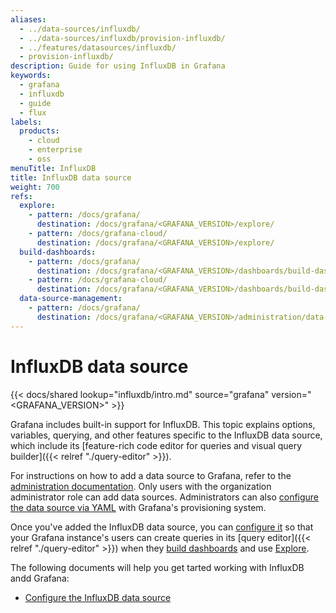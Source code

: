 ```yaml
---
aliases:
  - ../data-sources/influxdb/
  - ../data-sources/influxdb/provision-influxdb/
  - ../features/datasources/influxdb/
  - provision-influxdb/
description: Guide for using InfluxDB in Grafana
keywords:
  - grafana
  - influxdb
  - guide
  - flux
labels:
  products:
    - cloud
    - enterprise
    - oss
menuTitle: InfluxDB
title: InfluxDB data source
weight: 700
refs:
  explore:
    - pattern: /docs/grafana/
      destination: /docs/grafana/<GRAFANA_VERSION>/explore/
    - pattern: /docs/grafana-cloud/
      destination: /docs/grafana/<GRAFANA_VERSION>/explore/
  build-dashboards:
    - pattern: /docs/grafana/
      destination: /docs/grafana/<GRAFANA_VERSION>/dashboards/build-dashboards/
    - pattern: /docs/grafana-cloud/
      destination: /docs/grafana/<GRAFANA_VERSION>/dashboards/build-dashboards/
  data-source-management:
    - pattern: /docs/grafana/
      destination: /docs/grafana/<GRAFANA_VERSION>/administration/data-source-management/
---
```


# InfluxDB data source

{{< docs/shared lookup="influxdb/intro.md" source="grafana" version="<GRAFANA_VERSION>" >}}

Grafana includes built-in support for InfluxDB.
This topic explains options, variables, querying, and other features specific to the InfluxDB data source, which include
its [feature-rich code editor for queries and visual query builder]({{< relref "./query-editor" >}}).

For instructions on how to add a data source to Grafana, refer to
the [administration documentation](ref:data-source-management).
Only users with the organization administrator role can add data sources.
Administrators can also [configure the data source via YAML](#provision-the-data-source) with Grafana's provisioning
system.

Once you've added the InfluxDB data source, you can [configure it](#configure-the-data-source) so that your Grafana
instance's users can create queries in its [query editor]({{< relref "./query-editor" >}}) when
they [build dashboards](ref:build-dashboards) and use [Explore](ref:explore).

The following documents will help you get tarted working with InfluxDB andd Grafana:

- [Configure the InfluxDB data source]()

<!-- ## Configure the data source

To configure basic settings for the data source, complete the following steps:

1. Click **Connections** in the left-side menu.
1. Under Your connections, click **Data sources**.
1. Enter `InfluxDB` in the search bar.
1. Select **InfluxDB**.

   The **Settings** tab of the data source is displayed.

1. Set the data source's basic configuration options carefully:

| Name                  | Description                                                                                                                                                                                                  |
| --------------------- | ------------------------------------------------------------------------------------------------------------------------------------------------------------------------------------------------------------ |
| **Name**              | Sets the name you use to refer to the data source in panels and queries. We recommend something like `InfluxDB-InfluxQL`.                                                                                    |
| **Default**           | Sets whether the data source is pre-selected for new panels.                                                                                                                                                 |
| **URL**               | The HTTP protocol, IP address, and port of your InfluxDB API. InfluxDB's default API port is 8086.                                                                                                           |
| **Min time interval** | _(Optional)_ Refer to [Min time interval](#configure-min-time-interval).                                                                                                                                     |
| **Max series**        | _(Optional)_ Limits the number of series and tables that Grafana processes. Lower this number to prevent abuse, and increase it if you have many small time series and not all are shown. Defaults to 1,000. |

You can also configure settings specific to the InfluxDB data source. These options are described in the sections below.

### Min time interval

The **Min time interval** setting defines a lower limit for the auto group-by time interval.

This value _must_ be formatted as a number followed by a valid time identifier:

| Identifier | Description |
| ---------- | ----------- |
| `y`        | year        |
| `M`        | month       |
| `w`        | week        |
| `d`        | day         |
| `h`        | hour        |
| `m`        | minute      |
| `s`        | second      |
| `ms`       | millisecond |

We recommend setting this value to match your InfluxDB write frequency.
For example, use `1m` if InfluxDB writes data every minute.

You can also override this setting in a dashboard panel under its data source options.

### Select a query language

InfluxDB data source options differ depending on which query language you select:

- [InfluxQL](https://docs.influxdata.com/influxdb/v1.8/query_language/explore-data/), a SQL-like language for querying
  InfluxDB, with statements such as SELECT, FROM, WHERE, and GROUP BY that are familiar to SQL users.
  InfluxQL is available in InfluxDB 1.0 onwards.
- [SQL](https://www.influxdata.com/products/sql/) native SQL language with
  support [FlightSQL](https://www.influxdata.com/glossary/apache-arrow-flight-sql/).
- [Flux](https://docs.influxdata.com/influxdb/v2.0/query-data/get-started/), which provides significantly broader
  functionality than InfluxQL. It supports not only queries but also built-in functions for data shaping, string
  manipulation, and joining to non-InfluxDB data sources, but also processing time-series data.
  It's similar to JavaScript with a functional style.

To help choose the best language for your needs, refer to
a [comparison of Flux vs InfluxQL](https://docs.influxdata.com/influxdb/v1.8/flux/flux-vs-influxql/)
and [why InfluxData created Flux](https://www.influxdata.com/blog/why-were-building-flux-a-new-data-scripting-and-query-language/).

{{% admonition type="note" %}}
Though not required, we recommend that you append your query language choice to the data source's **Name** setting:

- InfluxDB-InfluxQL
- InfluxDB-SQL
- InfluxDB-Flux

{{% /admonition %}}

### Configure InfluxQL

Configure these options if you select the InfluxQL (classic InfluxDB) query language:

| Name                | Description                                                                                                                                                                                         |
| ------------------- | --------------------------------------------------------------------------------------------------------------------------------------------------------------------------------------------------- |
| **Allowed cookies** | Defines which cookies are forwarded to the data source. All other cookies are deleted.                                                                                                              |
| **Database**        | Sets the ID of the bucket to query. Copy this from the [Buckets page](https://docs.influxdata.com/influxdb/v2.0/organizations/buckets/view-buckets/) of the InfluxDB UI.                            |
| **User**            | Sets the username to sign into InfluxDB.                                                                                                                                                            |
| **Password**        | Defines the token you use to query the bucket defined in **Database**. Copy this from the [Tokens page](https://docs.influxdata.com/influxdb/v2.0/security/tokens/view-tokens/) of the InfluxDB UI. |
| **HTTP mode**       | Sets the HTTP method used to query your data source. The POST verb allows for larger queries that would return an error using the GET verb. Defaults to GET.                                        |

### Configure SQL

Configure these options if you select the SQL query language:

| Name                    | Description                                                                                                                                                                                                                   |
| ----------------------- | ----------------------------------------------------------------------------------------------------------------------------------------------------------------------------------------------------------------------------- |
| **Database**            | Sets the ID of the bucket to query. Copy this from the Buckets page of the InfluxDB UI.                                                                                                                                       |
| **Token**               | API token used for SQL queries. It can be generated on InfluxDB Cloud dashboard under [Load Data > API Tokens](https://docs.influxdata.com/influxdb/cloud-serverless/get-started/setup/#create-an-all-access-api-token) menu. |
| **Insecure Connection** | Disable gRPC TLS security.                                                                                                                                                                                                    |

### Configure Flux

Configure these options if you select the Flux query language:

| Name               | Description                                                                                                                                                                                                                                                                                                                    |
| ------------------ | ------------------------------------------------------------------------------------------------------------------------------------------------------------------------------------------------------------------------------------------------------------------------------------------------------------------------------ |
| **Organization**   | The [Influx organization](https://v2.docs.influxdata.com/v2.0/organizations/) that will be used for Flux queries. This is also used to for the `v.organization` query macro.                                                                                                                                                   |
| **Token**          | The authentication token used for Flux queries. With Influx 2.0, use the [influx authentication token to function](https://v2.docs.influxdata.com/v2.0/security/tokens/create-token/). Token must be set as `Authorization` header with the value `Token <generated-token>`. For influx 1.8, the token is `username:password`. |
| **Default bucket** | _(Optional)_ The [Influx bucket](https://v2.docs.influxdata.com/v2.0/organizations/buckets/) that will be used for the `v.defaultBucket` macro in Flux queries.                                                                                                                                                                |

### Provision the data source

You can define and configure the data source in YAML files as part of Grafana's provisioning system.
For more information about provisioning, and for available configuration options, refer
to [Provisioning Grafana][provisioning-data-sources].

{{% admonition type="note" %}}
`database` [field is deprecated](https://github.com/grafana/grafana/pull/58647).
We suggest to use `dbName` field in `jsonData`. Please see the examples below.
No need to change existing provisioning settings.
{{% /admonition %}}

#### Provisioning examples

**InfluxDB 1.x example:**

```yaml
apiVersion: 1

datasources:
  - name: InfluxDB_v1
    type: influxdb
    access: proxy
    user: grafana
    url: http://localhost:8086
    jsonData:
      dbName: site
      httpMode: GET
    secureJsonData:
      password: grafana
```

**InfluxDB 2.x for Flux example:**

```yaml
apiVersion: 1

datasources:
  - name: InfluxDB_v2_Flux
    type: influxdb
    access: proxy
    url: http://localhost:8086
    jsonData:
      version: Flux
      organization: organization
      defaultBucket: bucket
      tlsSkipVerify: true
    secureJsonData:
      token: token
```

**InfluxDB 2.x for InfluxQL example:**

```yaml
apiVersion: 1

datasources:
  - name: InfluxDB_v2_InfluxQL
    type: influxdb
    access: proxy
    url: http://localhost:8086
    jsonData:
      dbName: site
      httpHeaderName1: 'Authorization'
    secureJsonData:
      httpHeaderValue1: 'Token <token>'
```

**InfluxDB 3.x for SQL example:**

```yaml
apiVersion: 1

datasources:
  - name: InfluxDB_v3_InfluxQL
    type: influxdb
    access: proxy
    url: http://localhost:8086
    jsonData:
      version: SQL
      dbName: site
      httpMode: POST
      insecureGrpc: false
    secureJsonData:
      token: '<api-token>'
```

## Query the data source

The InfluxDB data source's query editor has two modes, InfluxQL and Flux, depending on your choice of query language in
the [data source configuration](#configure-the-data-source):

For details, refer to the [query editor documentation]({{< relref "./query-editor" >}}).

## Use template variables

Instead of hard-coding details such as server, application, and sensor names in metric queries, you can use variables.
Grafana lists these variables in dropdown select boxes at the top of the dashboard to help you change the data displayed
in your dashboard.
Grafana refers to such variables as template variables.

For details, see the [template variables documentation]({{< relref "./template-variables" >}}). -->

